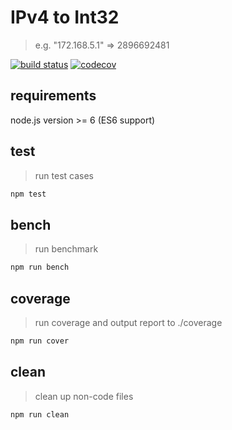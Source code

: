 # IPv4 to Int32
> e.g. "172.168.5.1" => 2896692481

  [![build status](https://travis-ci.org/mice530/ipv4ToInt32.svg?branch=master)](https://travis-ci.org/mice530/ipv4ToInt32)
  [![codecov](https://codecov.io/gh/mice530/ipv4ToInt32/branch/master/graph/badge.svg)](https://codecov.io/gh/mice530/ipv4ToInt32)
## requirements
node.js version >= 6 (ES6 support)

## test
> run test cases
> 
```bash
npm test
```

## bench
> run benchmark
```bash
npm run bench
```

## coverage
> run coverage and output report to ./coverage
```bash
npm run cover
```

## clean
> clean up non-code files
```bash
npm run clean
```
